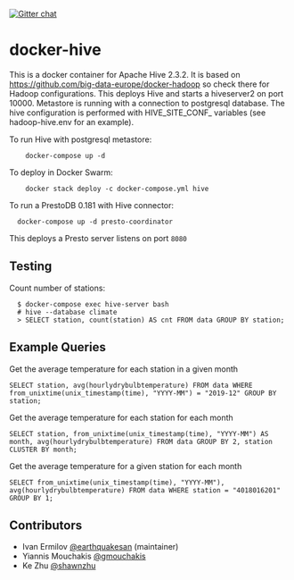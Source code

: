 [![Gitter chat](https://badges.gitter.im/gitterHQ/gitter.png)](https://gitter.im/big-data-europe/Lobby)

# docker-hive

This is a docker container for Apache Hive 2.3.2. It is based on https://github.com/big-data-europe/docker-hadoop so check there for Hadoop configurations.
This deploys Hive and starts a hiveserver2 on port 10000.
Metastore is running with a connection to postgresql database.
The hive configuration is performed with HIVE_SITE_CONF_ variables (see hadoop-hive.env for an example).

To run Hive with postgresql metastore:
```
    docker-compose up -d
```

To deploy in Docker Swarm:
```
    docker stack deploy -c docker-compose.yml hive
```

To run a PrestoDB 0.181 with Hive connector:

```
  docker-compose up -d presto-coordinator
```

This deploys a Presto server listens on port `8080`

## Testing
Count number of stations:
```
  $ docker-compose exec hive-server bash
  # hive --database climate
  > SELECT station, count(station) AS cnt FROM data GROUP BY station;
```

## Example Queries

Get the average temperature for each station in a given month

```
SELECT station, avg(hourlydrybulbtemperature) FROM data WHERE from_unixtime(unix_timestamp(time), "YYYY-MM") = "2019-12" GROUP BY station;
```

Get the average temperature for each station for each month

```
SELECT station, from_unixtime(unix_timestamp(time), "YYYY-MM") AS month, avg(hourlydrybulbtemperature) FROM data GROUP BY 2, station CLUSTER BY month;
```

Get the average temperature for a given station for each month

```
SELECT from_unixtime(unix_timestamp(time), "YYYY-MM"), avg(hourlydrybulbtemperature) FROM data WHERE station = "4018016201" GROUP BY 1;
```

## Contributors
* Ivan Ermilov [@earthquakesan](https://github.com/earthquakesan) (maintainer)
* Yiannis Mouchakis [@gmouchakis](https://github.com/gmouchakis)
* Ke Zhu [@shawnzhu](https://github.com/shawnzhu)
